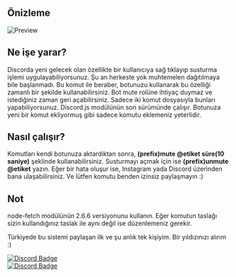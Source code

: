 ## Önizleme

![Preview](https://confighub.photos/images/ywv1bJKS4bMBtIWZoexfav094.gif)

## Ne işe yarar?
Discorda yeni gelecek olan özellikte bir kullanıcıya sağ tıklayıp susturma işlemi uygulayabiliyorsunuz. Şu an herkeste yok muhtemelen dağıtılmaya bile başlanmadı. Bu komut ile beraber, botunuzu kullanarak bu özelliği zamanlı bir şekilde kullanabilirsiniz. Bot mute rolüne ihtiyaç duymaz ve istediğiniz zaman geri açabilirsiniz. Sadece iki komut dosyasıyla bunları yapabiliyorsunuz. Discord.js modülünün son sürümünde çalışır. Botunuza yeni bir komut ekliyormuş gibi sadece komutu eklemeniz yeterlidir.

## Nasıl çalışır?
Komutları kendi botunuza aktardıktan sonra, **(prefix)mute @etiket süre(10 saniye)** şeklinde kullanabilirsiniz. Susturmayı açmak için ise **(prefix)unmute @etiket** yazın. Eğer bir hata oluşur ise, Instagram yada Discord üzerinden bana ulaşabilirsiniz. Ve lütfen komutu benden izinsiz paylaşmayın :)

## Not
node-fetch modülünün 2.6.6 versiyonunu kullanın.
Eğer komutun taslağı sizin kullandığınız taslak ile aynı değil ise düzenlemeniz gerekir.

Türkiyede bu sistemi paylaşan ilk ve şu anlık tek kişiyim. Bir yıldızınızı alırım :)

[![Discord Badge](https://img.shields.io/badge/can-white?style=social&logo=Discord)](https://discord.com/users/613700645173592086)<br>
[![Discord Badge](https://img.shields.io/badge/thiskyhan-white?style=social&logo=Instagram)](https://instagram.com/thiskyhan)

